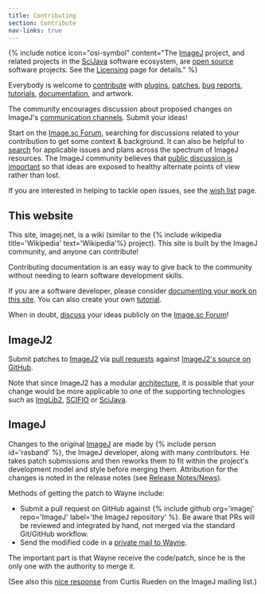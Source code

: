 ```yaml
---
title: Contributing
section: Contribute
nav-links: true
---
```


{% include notice icon="osi-symbol" content="The [ImageJ](/software/imagej)
  project, and related projects in the [SciJava](/libs/scijava)
  software ecosystem, are [open source](/licensing/open-source) software
  projects. See the [Licensing](/licensing) page for details." %}

Everybody is welcome to [contribute](/contribute) with [plugins](/plugins),
[patches](/develop/github), [bug reports](/discuss/bugs),
[tutorials](/tutorials), [documentation](/learn), and artwork.

The community encourages discussion about proposed changes on ImageJ's [communication channels](/discuss/#ways-to-get-help). Submit your ideas!

Start on the [Image.sc Forum](https://forum.image.sc/), searching for discussions related to your contribution to get some context & background. It can also be helpful to [search](/discuss#searching-imagej-resources) for applicable issues and plans across the spectrum of ImageJ resources. The ImageJ community believes that [public discussion is important](/develop/philosophy#open-source) so that ideas are exposed to healthy alternate points of view rather than lost.

If you are interested in helping to tackle open issues, see the [wish list](/develop/wish-list) page.

## This website

This site, imagej.net, is a wiki (similar to the {% include wikipedia title='Wikipedia' text='Wikipedia'%} project). This site is built by the ImageJ community, and anyone can contribute!

Contributing documentation is an easy way to give back to the community without needing to learn software development skills.

If you are a software developer, please consider [documenting your work on this site](/contribute/distributing#documenting-your-extension). You can also create your own [tutorial](/tutorials).

When in doubt, [discuss](/discuss) your ideas publicly on the [Image.sc Forum](https://forum.image.sc/)!

## ImageJ2

Submit patches to [ImageJ2](/software/imagej2) via [pull requests](https://help.github.com/articles/using-pull-requests/) against [ImageJ2's source on GitHub](https://github.com/imagej).

Note that since ImageJ2 has a modular [architecture](/develop/architecture), it is possible that your change would be more applicable to one of the supporting technologies such as [ImgLib2](https://github.com/imglib), [SCIFIO](https://github.com/scifio) or [SciJava](https://github.com/scijava).

## ImageJ

Changes to the original [ImageJ](/software/imagej) are made by {% include person id='rasband' %}, the ImageJ developer, along with many contributors. He takes patch submissions and then reworks them to fit within the project's development model and style before merging them. Attribution for the changes is noted in the release notes (see [Release Notes/News](https://imagej.nih.gov/ij/notes.html)).

Methods of getting the patch to Wayne include:

-   Submit a pull request on GitHub against {% include github org='imagej' repo='ImageJ' label='the ImageJ repository' %}. Be aware that PRs will be reviewed and integrated by hand, not merged via the standard Git/GitHub workflow.
-   Send the modified code in a [private mail to Wayne](mailto:rasband@gmail.com).

The important part is that Wayne receive the code/patch, since he is the only one with the authority to merge it.

(See also this [nice response](https://list.nih.gov/cgi-bin/wa.exe?A2=IMAGEJ;17b8ec52.1406) from Curtis Rueden on the ImageJ mailing list.)
